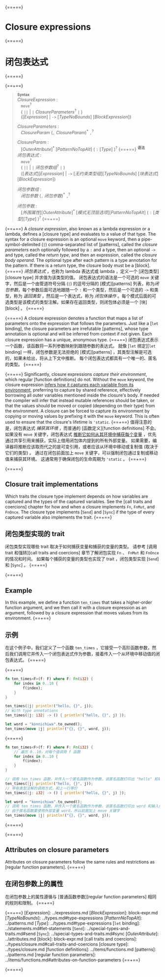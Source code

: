 {==+==}
# Closure expressions
{==+==}
# 闭包表达式
{==+==}


{==+==}
> **<sup>Syntax</sup>**\
> _ClosureExpression_ :\
> &nbsp;&nbsp; `move`<sup>?</sup>\
> &nbsp;&nbsp; ( `||` | `|` _ClosureParameters_<sup>?</sup> `|` )\
> &nbsp;&nbsp; ([_Expression_] | `->` [_TypeNoBounds_]&nbsp;[_BlockExpression_])
>
> _ClosureParameters_ :\
> &nbsp;&nbsp; _ClosureParam_ (`,` _ClosureParam_)<sup>\*</sup> `,`<sup>?</sup>
>
> _ClosureParam_ :\
> &nbsp;&nbsp; [_OuterAttribute_]<sup>\*</sup> [_PatternNoTopAlt_]&nbsp;( `:` [_Type_] )<sup>?</sup>
{==+==}
> **<sup>语法</sup>**\
> _闭包表达式_ :\
> &nbsp;&nbsp; `move`<sup>?</sup>\
> &nbsp;&nbsp; ( `||` | `|` _闭包参数组_<sup>?</sup> `|` )\
> &nbsp;&nbsp; ([_表达式_][_Expression_] | `->` [_无约束类型组_][_TypeNoBounds_]&nbsp;[_块表达式_][_BlockExpression_])
>
> _闭包参数组_ :\
> &nbsp;&nbsp; _闭包参数_ (`,` _闭包参数_)<sup>\*</sup> `,`<sup>?</sup>
>
> _闭包参数_ :\
> &nbsp;&nbsp; [_外围属性_][_OuterAttribute_]<sup>\*</sup> [_模式无顶层选项_][_PatternNoTopAlt_]&nbsp;( `:` [_类型_][_Type_] )<sup>?</sup>
{==+==}


{==+==}
A *closure expression*, also known as a lambda expression or a lambda, defines a [closure type] and evaluates to a value of that type.
The syntax for a closure expression is an optional `move` keyword, then a pipe-symbol-delimited (`|`) comma-separated list of [patterns], called the *closure parameters* each optionally followed by a `:` and a type, then an optional `->` and type, called the *return type*, and then an expression, called the *closure body operand*.
The optional type after each pattern is a type annotation for the pattern.
If there is a return type, the closure body must be a [block].
{==+==}
*闭包表达式* ，也称为 lambda 表达式或 lambda ，定义一个 [闭包类型][closure type] 并求值为该类型的值。
闭包表达式的语法是一个可选的 `move` 关键字，然后是一个由管道符号分隔 (`|`) 的逗号分隔的 [模式][patterns] 列表，称为*闭包参数*，每个参数后面可选地跟随一个 `:` 和一个类型，然后是一个可选的 `->` 和类型，称为 *返回类型* ，然后是一个表达式，称为 *闭包体操作* 。每个模式后面的可选类型是该模式的类型注解。如果存在返回类型，则闭包体必须是一个 [块][block] 。
{==+==}


{==+==}
A closure expression denotes a function that maps a list of parameters onto the expression that follows the parameters.
Just like a [`let` binding], the closure parameters are irrefutable [patterns], whose type annotation is optional and will be inferred from context if not given.
Each closure expression has a unique, anonymous type.
{==+==}
闭包表达式表示一个函数，该函数将一系列参数映射到跟随参数的表达式。
就像 [`let` 绑定][`let` binding] 一样，闭包参数是无法拒绝的 [模式][patterns] ，其类型注解是可选的，如果未给出，将从上下文中推断。
每个闭包表达式都具有一个唯一的、匿名的类型。
{==+==}


{==+==}
Significantly, closure expressions _capture their environment_, which regular [function definitions] do not.
Without the `move` keyword, the closure expression [infers how it captures each variable from its environment](../types/closure.md#capture-modes), preferring to capture by shared reference, effectively borrowing all outer variables mentioned inside the closure's body.
If needed the compiler will infer that instead mutable references should be taken, or that the values should be moved or copied (depending on their type) from the environment.
A closure can be forced to capture its environment by copying or moving values by prefixing it with the `move` keyword.
This is often used to ensure that the closure's lifetime is `'static`.
{==+==}
值得注意的是，闭包表达式 _捕获其环境_ ，而普通的 [函数定义][function definitions] 不会。
如果没有 `move` 关键字，闭包表达式 [推断它如何从其环境中捕获每个变量](../types/closure.md#capture-modes) ，优先通过共享引用来捕获，实际上借用闭包体内提到的所有外部变量。
如果需要，编译器将推断应该取而代之的是可变引用，或者应该从环境中移动或复制值 (取决于它们的类型) 。
通过在闭包前面加上 `move` 关键字，可以强制闭包通过复制或移动值来捕获其环境。
这通常用于确保闭包的生命周期为 `'static` 。
{==+==}


{==+==}
## Closure trait implementations

Which traits the closure type implement depends on how variables are captured and the types of the captured variables.
See the [call traits and coercions] chapter for how and when a closure implements `Fn`, `FnMut`, and `FnOnce`.
The closure type implements [`Send`] and [`Sync`] if the type of every captured variable also implements the trait.
{==+==}
## 闭包类型实现的 trait

闭包类型实现哪些 trait 取决于如何捕获变量和捕获的变量的类型。
请参考 [调用 trait 和强转][call traits and coercions] 章节了解闭包实现 `Fn` 、 `FnMut` 和 `FnOnce` 的情况和时间。
如果每个捕获的变量的类型也实现了 trait ，闭包类型实现 [`Send`] 和 [`Sync`] 。
{==+==}


{==+==}
## Example

In this example, we define a function `ten_times` that takes a higher-order function argument, and we then call it with a closure expression as an argument, followed by a closure expression that moves values from its environment.
{==+==}
## 示例

在这个例子中，我们定义了一个函数 `ten_times` ，它接受一个高阶函数参数，然后我们调用它并传入一个闭包表达式作为参数，接着传入一个从环境中移动值的闭包表达式。
{==+==}


{==+==}
```rust
fn ten_times<F>(f: F) where F: Fn(i32) {
    for index in 0..10 {
        f(index);
    }
}

ten_times(|j| println!("hello, {}", j));
// With type annotations
ten_times(|j: i32| -> () { println!("hello, {}", j) });

let word = "konnichiwa".to_owned();
ten_times(move |j| println!("{}, {}", word, j));
```
{==+==}
```rust
fn ten_times<F>(f: F) where F: Fn(i32) {
    // 遍历 0..10，对每个值调用 f 函数
    for index in 0..10 {
        f(index);
    }
}

// 调用 ten_times 函数，并传入一个匿名函数作为参数，该匿名函数打印出 "hello" 和输入值
ten_times(|j| println!("hello, {}", j));
// 带有类型注解的调用方式，和上一行等价
ten_times(|j: i32| -> () { println!("hello, {}", j) });

let word = "konnichiwa".to_owned();
// 调用 ten_times 函数，并传入一个匿名函数作为参数，该匿名函数打印出 word 和输入值
// 由于匿名函数要使用外部变量 word，所以前面加上 move 关键字
ten_times(move |j| println!("{}, {}", word, j));
```
{==+==}


{==+==}
## Attributes on closure parameters

Attributes on closure parameters follow the same rules and restrictions as [regular function parameters].
{==+==}
## 在闭包参数上的属性

在闭包参数上的属性遵循与 [普通函数参数][regular function parameters] 相同的规则和限制。
{==+==}


{==+==}
[_Expression_]: ../expressions.md
[_BlockExpression_]: block-expr.md
[_TypeNoBounds_]: ../types.md#type-expressions
[_PatternNoTopAlt_]: ../patterns.md
[_Type_]: ../types.md#type-expressions
[`let` binding]: ../statements.md#let-statements
[`Send`]: ../special-types-and-traits.md#send
[`Sync`]: ../special-types-and-traits.md#sync
[_OuterAttribute_]: ../attributes.md
[block]: block-expr.md
[call traits and coercions]: ../types/closure.md#call-traits-and-coercions
[closure type]: ../types/closure.md
[function definitions]: ../items/functions.md
[patterns]: ../patterns.md
[regular function parameters]: ../items/functions.md#attributes-on-function-parameters
{==+==}

{==+==}